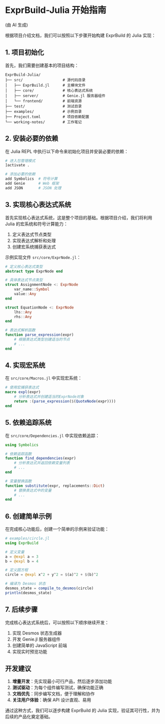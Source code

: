 # ExprBuild-Julia 开始指南

(由 AI 生成)

根据项目介绍文档，我们可以按照以下步骤开始构建 ExprBuild 的 Julia 实现：

## 1. 项目初始化

首先，我们需要创建基本的项目结构：

```
ExprBuild-Julia/
├── src/                  # 源代码目录
│   ├── ExprBuild.jl      # 主模块文件
│   ├── core/             # 核心表达式系统
│   ├── server/           # Genie.jl 服务器组件
│   └── frontend/         # 前端资源
├── test/                 # 测试目录
├── examples/             # 示例目录
├── Project.toml          # 项目依赖配置
└── working-notes/        # 工作笔记
```

## 2. 安装必要的依赖

在 Julia REPL 中执行以下命令来初始化项目并安装必要的依赖：

```julia
# 进入包管理模式
]activate .

# 添加必要的依赖
add Symbolics  # 符号计算
add Genie      # Web 框架
add JSON       # JSON 处理
```

## 3. 实现核心表达式系统

首先实现核心表达式系统，这是整个项目的基础。根据项目介绍，我们将利用 Julia 的宏系统和符号计算能力：

1. 定义表达式节点类型
2. 实现表达式解析和处理
3. 创建宏系统捕获表达式

示例实现文件 `src/core/ExprNode.jl`：

```julia
# 定义核心表达式类型
abstract type ExprNode end

# 具体表达式节点类型
struct AssignmentNode <: ExprNode
    var_name::Symbol
    value::Any
end

struct EquationNode <: ExprNode
    lhs::Any
    rhs::Any
end

# 表达式解析函数
function parse_expression(expr)
    # 根据表达式类型创建适当的节点
    # ...
end
```

## 4. 实现宏系统

在 `src/core/Macros.jl` 中实现宏系统：

```julia
# 使用宏捕获表达式
macro expl(expr)
    # 分析表达式并创建适当的ExprNode对象
    return :(parse_expression($(QuoteNode(expr))))
end
```

## 5. 依赖追踪系统

在 `src/core/Dependencies.jl` 中实现依赖追踪：

```julia
using Symbolics

# 依赖追踪函数
function find_dependencies(expr)
    # 分析表达式并返回依赖变量列表
    # ...
end

# 变量替换函数
function substitute(expr, replacements::Dict)
    # 替换表达式中的变量
    # ...
end
```

## 6. 创建简单示例

在完成核心功能后，创建一个简单的示例来验证功能：

```julia
# examples/circle.jl
using ExprBuild

# 定义变量
a = @expl a = 3
b = @expl b = 4

# 定义圆方程
circle = @expl x^2 + y^2 = $(a)^2 + $(b)^2

# 编译为 Desmos 状态
desmos_state = compile_to_desmos(circle)
println(desmos_state)
```

## 7. 后续步骤

完成核心表达式系统后，可以按照以下顺序继续开发：

1. 实现 Desmos 状态生成器
2. 开发 Genie.jl 服务器组件
3. 创建简单的 JavaScript 前端
4. 实现实时预览功能

## 开发建议

1. **增量开发**：先实现最小可行产品，然后逐步添加功能
2. **测试驱动**：为每个组件编写测试，确保功能正确
3. **文档优先**：同步编写文档，便于理解和协作
4. **关注用户体验**：确保 API 设计直观、易用

通过这种方式，我们可以逐步构建 ExprBuild 的 Julia 实现，验证其可行性，并为后续的产品化奠定基础。